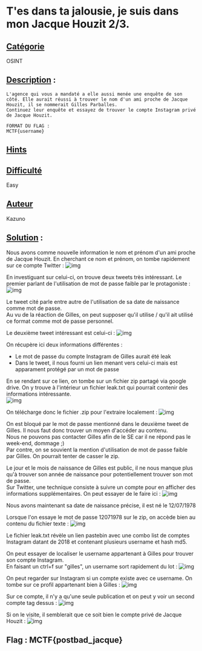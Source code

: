 # **T'es dans ta jalousie, je suis dans mon Jacque Houzit 2/3**.
## <u>**Catégorie**</u>

OSINT

## <u>**Description**</u> :

```
L'agence qui vous a mandaté a elle aussi menée une enquête de son côté. Elle aurait réussi à trouver le nom d'un ami proche de Jacque Houzit, il se nommerait Gilles Parballes.
Continuez leur enquête et essayez de trouver le compte Instagram privé de Jacque Houzit.

FORMAT DU FLAG : 
MCTF{username}
```
## <u>Hints</u> 



## <u>Difficulté</u> 

Easy

## <u>Auteur</u> 

Kazuno

## <u>Solution</u> :


Nous avons comme nouvelle information le nom et prénom d'un ami proche de Jacque Houzit.
En cherchant ce nom et prénom, on tombe rapidement sur ce compte Twitter :
![img](img/tweetprofile.png)

En investiguant sur celui-ci, on trouve deux tweets très intéressant.
Le premier parlant de l'utilisation de mot de passe faible par le protagoniste :
![img](img/tweet1.png)

Le tweet cité parle entre autre de l'utilisation de sa date de naissance comme mot de passe.  
Au vu de la réaction de Gilles, on peut supposer qu'il utilise / qu'il ait utilisé ce format comme mot de passe personnel.

Le deuxième tweet intéressant est celui-ci :
![img](img/tweet2.png)

On récupère ici deux informations différentes :
 - Le mot de passe du compte Instagram de Gilles aurait été leak
 - Dans le tweet, il nous fourni un lien menant vers celui-ci mais est apparament protégé par un mot de passe

En se rendant sur ce lien, on tombe sur un fichier zip partagé via google drive. On y trouve à l'intérieur un fichier leak.txt qui pourrait contenir des informations intéressante.  
![img](img/drive.png)  

On télécharge donc le fichier .zip pour l'extraire localement :
![img](img/password.png)  

On est bloqué par le mot de passe mentionné dans le deuxième tweet de Gilles. Il nous faut donc trouver un moyen d'accéder au contenu.  
Nous ne pouvons pas contacter Gilles afin de le SE car il ne répond pas le week-end, dommage ;)  
Par contre, on se souvient la mention d'utilisation de mot de passe faible par Gilles. On pourrait tenter de casser le zip.  

Le jour et le mois de naissance de Gilles est public, il ne nous manque plus qu'à trouver son année de naissance pour potentiellement trouver son mot de passe.  
Sur Twitter, une technique consiste à suivre un compte pour en afficher des informations supplémentaires. On peut essayer de le faire ici :
![img](img/tweetprofile2.png)

Nous avons maintenant sa date de naissance précise, il est né le 12/07/1978  

Lorsque l'on essaye le mot de passe 12071978 sur le zip, on accède bien au contenu du fichier texte :
![img](img/link.png)

Le fichier leak.txt révèle un lien pastebin avec une combo list de comptes Instagram datant de 2018 et contenant plusieurs username et hash md5.    
  
On peut essayer de localiser le username appartenant à Gilles pour trouver son compte Instagram.  
En faisant un ctrl+f sur "gilles", un username sort rapidement du lot :
![img](img/leak.png)

On peut regarder sur Instagram si un compte existe avec ce username. On tombe sur ce profil appartenant bien à Gilles :
![img](img/instagramprofile.png)

Sur ce compte, il n'y a qu'une seule publication  et on peut y voir un second compte tag dessus :
![img](img/publication.png)

Si on le visite, il semblerait que ce soit bien le compte privé de Jacque Houzit :
![img](img/private.png)

## **Flag : MCTF{postbad_jacque}**
